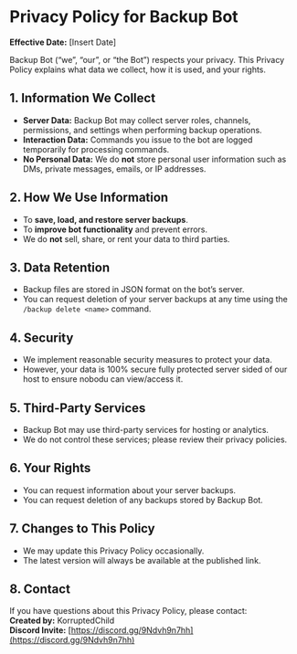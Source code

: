# Privacy Policy for Backup Bot

**Effective Date:** [Insert Date]

Backup Bot (“we”, “our”, or “the Bot”) respects your privacy. This Privacy Policy explains what data we collect, how it is used, and your rights.

## 1. Information We Collect

- **Server Data:** Backup Bot may collect server roles, channels, permissions, and settings when performing backup operations.  
- **Interaction Data:** Commands you issue to the bot are logged temporarily for processing commands.  
- **No Personal Data:** We do **not** store personal user information such as DMs, private messages, emails, or IP addresses.

## 2. How We Use Information

- To **save, load, and restore server backups**.  
- To **improve bot functionality** and prevent errors.  
- We do **not** sell, share, or rent your data to third parties.

## 3. Data Retention

- Backup files are stored in JSON format on the bot’s server.  
- You can request deletion of your server backups at any time using the `/backup delete <name>` command.  

## 4. Security

- We implement reasonable security measures to protect your data.  
- However, your data is  100% secure fully protected server sided of our host to ensure nobodu can view/access it.

## 5. Third-Party Services

- Backup Bot may use third-party services for hosting or analytics.  
- We do not control these services; please review their privacy policies.

## 6. Your Rights

- You can request information about your server backups.  
- You can request deletion of any backups stored by Backup Bot.

## 7. Changes to This Policy

- We may update this Privacy Policy occasionally.  
- The latest version will always be available at the published link.

## 8. Contact

If you have questions about this Privacy Policy, please contact:  
**Created by:** KorruptedChild  
**Discord Invite:** [https://discord.gg/9Ndvh9n7hh](https://discord.gg/9Ndvh9n7hh)
